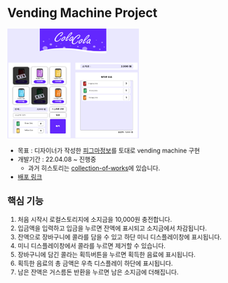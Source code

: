# Vending Machine Project

<img src="./images/readme/main-image.png" width="300" height="250"/>

- 목표 : 디자이너가 작성한 [피그마정보](https://www.figma.com/file/hEyXyA3SDI69DBnfqYZjt9/%EB%A9%8B%EC%82%AC_%ED%94%84%EB%A1%A0%ED%8A%B8%EC%97%94%EB%93%9C%EC%8A%A4%EC%BF%A8_2%EA%B8%B0?node-id=31%3A1214)를 토대로 vending machine 구현
- 개발기간 : 22.04.08 ~ 진행중
  - 과거 히스토리는 [collection-of-works](https://github.com/qorlgns1/collection-of-works)에 있습니다.
- [배포 링크](https://qorlgns1.github.io/vending-machine/)

## 핵심 기능

1. 처음 시작시 로컬스토리지에 소지금을 10,000원 충전합니다.
2. 입금액을 입력하고 입금을 누르면 잔액에 표시되고 소지금에서 차감됩니다.
3. 잔액으로 장바구니에 콜라를 담을 수 있고 하단 미니 디스플레이창에 표시됩니다.
4. 미니 디스플레이창에서 콜라를 누르면 제거할 수 있습니다.
5. 장바구니에 담긴 콜라는 획득버튼을 누르면 획득한 음료에 표시됩니다.
6. 획득한 음료의 총 금액은 우측 디스플레이 하단에 표시됩니다.
7. 남은 잔액은 거스름돈 반환을 누르면 남은 소지금에 더해집니다.
